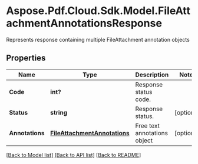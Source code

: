 ﻿# Aspose.Pdf.Cloud.Sdk.Model.FileAttachmentAnnotationsResponse
Represents response containing multiple FileAttachment annotation objects

## Properties

Name | Type | Description | Notes
------------ | ------------- | ------------- | -------------
**Code** | **int?** | Response status code. | 
**Status** | **string** | Response status. | [optional] 
**Annotations** | [**FileAttachmentAnnotations**](FileAttachmentAnnotations.md) | Free text annotations object | [optional] 

[[Back to Model list]](../README.md#documentation-for-models) [[Back to API list]](../README.md#documentation-for-api-endpoints) [[Back to README]](../README.md)

